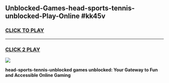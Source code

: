 
## Unblocked-Games-head-sports-tennis-unblocked-Play-Online #kk45v
<h3>
<a href="https://news.freeplayer.one?title=head-sports-tennis-unblocked&ref=3">CLICK TO PLAY</a></h3>
<hr>

<h3>
<a href="https://news.freeplayer.one?title=head-sports-tennis-unblocked&ref=3">CLICK 2 PLAY</a>
  
</h3>

<a href="https://news.freeplayer.one?title=head-sports-tennis-unblocked&ref=3"><img src="https://clearcache.store/games.png"></a>


**head-sports-tennis-unblocked games unblocked: Your Gateway to Fun and Accessible Online Gaming**
